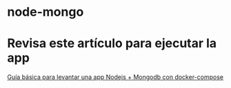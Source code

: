 # node-mongo
# Revisa este artículo para ejecutar la app
[Guía básica para levantar una app Nodejs + Mongodb con docker-compose](https://medium.com/@dan.avila7/gu%C3%ADa-b%C3%A1sica-para-levantar-una-app-nodejs-mongodb-con-docker-compose-3e9d56a6ad3e)
